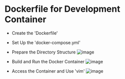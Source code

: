 # Dockerfile for Development Container
- Create the 'Dockerfile'
- Set Up the 'docker-compose.yml'
- Prepare the Directory Structure 
![image](https://github.com/user-attachments/assets/017237a1-c5cf-4aae-8f03-9c322eb47a22)

- Build and Run the Docker Container
  ![image](https://github.com/user-attachments/assets/dd4ca695-7e0a-4603-8f05-02daeb34ef63)

- Access the Container and Use 'vim'
![image](https://github.com/user-attachments/assets/e953019c-9824-4d2a-a85c-6b993e349409)
